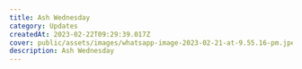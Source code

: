 ```yaml
---
title: Ash Wednesday
category: Updates
createdAt: 2023-02-22T09:29:39.017Z
cover: public/assets/images/whatsapp-image-2023-02-21-at-9.55.16-pm.jpeg
description: Ash Wednesday
---
```

